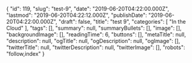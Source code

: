 {
    "id": 119,
    "slug": "test-9",
    "date": "2019-06-20T04:22:00.000Z",
    "lastmod": "2019-06-20T04:22:12.000Z",
    "publishDate": "2019-06-20T04:22:00.000Z",
    "draft": false,
    "title": "test 9",
    "categories": [
        "In the Cloud"
    ],
    "tags": [],
    "summary": null,
    "summaryBullets": [],
    "image": [],
    "backgroundImage": [],
    "readingTime": 6,
    "buttons": [],
    "metaTitle": null,
    "description": null,
    "ogTitle": null,
    "ogDescription": null,
    "ogImage": [],
    "twitterTitle": null,
    "twitterDescription": null,
    "twitterImage": [],
    "robots": "follow,index"
}
